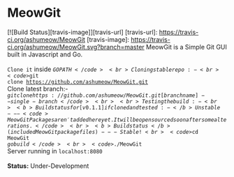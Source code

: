 # MeowGit
[![Build Status][travis-image]][travis-url]
[travis-url]: https://travis-ci.org/ashumeow/MeowGit
[travis-image]: https://travis-ci.org/ashumeow/MeowGit.svg?branch=master
MeowGit is a Simple Git GUI built in Javascript and Go.
<br><br>
<code>Clone it</code> inside <code>$GOPATH</code><br>
Cloning stable repo:- <br>
<code>$git clone https://github.com/ashumeow/MeowGit.git</code> <br>
Clone latest branch:- <br>
<code>$git clone https://github.com/ashumeow/MeowGit.git [branch name] --single-branch</code><br> <br>
Testing the build:- <br>
<b>Build status for [v0.1.1] if cloned and tested:-</b> Unstable --- <code>MeowGit Packages aren't added here yet. It will be opensourced soon after some alterations.</code><br>
<b>Build status</b> (included MeowGit package files) --- Stable! <br>
<code>$cd MeowGit</code><br>
<code>$go build</code><br>
<code>$./MeowGit</code><br>
Server running in <code>localhost:8080</code><br>
<br>
<b>Status:</b> Under-Development
